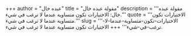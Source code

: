 +++
author = "عبده خال"
title = "مقولة عبده خال"
description = '''مقولة عبده خال: الاختيارات تكون متساوية عندما لا ترغب في شيء.'''
quote = '''الاختيارات تكون متساوية عندما لا ترغب في شيء.'''
slug = '''الاختيارات-تكون-متساوية-عندما-لا-ترغب-في-شيء'''
+++
الاختيارات تكون متساوية عندما لا ترغب في شيء.
